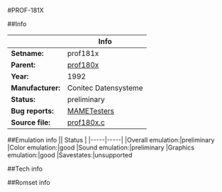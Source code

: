 #PROF-181X

##Info

||Info|
|-----|-----|
|**Setname:**|prof181x
|**Parent:**|[prof180x](prof180x.md)
|**Year:**|1992
|**Manufacturer:**|Conitec Datensysteme
|**Status:**|preliminary
|**Bug reports:**|[MAMETesters](http://mametesters.org/view_all_set.php?type=1&temporary=y&search=prof180x.c)
|**Source file:**|[prof180x.c](https://github.com/mamedev/mame/blob/master/src/mess/drivers/prof180x.c)

##Emulation info
|| Status |
|-----|-----|
|Overall emulation:|preliminary
|Color emulation:|good
|Sound emulation:|preliminary
|Graphics emulation:|good
|Savestates:|unsupported

##Tech info

##Romset info

<!--- START OF EDITED COMMENT DO NOT TOUCH TEXT ABOVE-->

